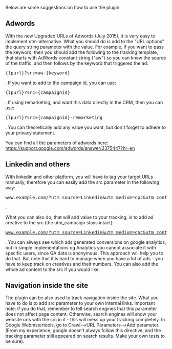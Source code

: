 Below are some suggestions on how to use the plugin:

<h2>Adwords</h2>
With the new Upgraded URLs of Adwords (July 2015), it is very easy to implement utm-alternative. What you should do is add to the "URL options" the query string parameter with the value. 
For example, if you want to pass the keyword, then you should add the following to the tracking template, that starts with AdWords constant string ("aw") so you can know the source of the traffic, and then follows by the keyword that triggered the ad: 
<pre>{lpurl}?src=aw-{keyword}</pre>. If you want to add to the campaign id, you can use: <pre>{lpurl}?src={campaignid}</pre>. If using remarketing, and want this data directly in the CRM, then you can use: <pre>{lpurl}?src={campaignid}-remarketing</pre>. You can theoretically add any value you want, but don't forget to adhere to your privacy statement.

You can find all the parameters of adwords here: https://support.google.com/adwords/answer/2375447?hl=en

<h2>Linkedin and others</h2>
With linkedin and other platform, you will have to tag your target URLs manually, therefore you can easily add the src parameter in the following way:<pre>www.example.com/?utm_source=Linkedin&utm_medium=cpc&utm_content=XXX&utm_campaign=YOURCAMPAIGN&src=YOURCAMPAIGN</pre>. 

What you can also do, that will add value to your tracking, is to add ad creative to the src (the utm_campaign stays intact):<pre>www.example.com/?utm_source=Linkedin&utm_medium=cpc&utm_content=XXX&utm_campaign=YOURCAMPAIGN&src=YOURCAMPAIGN<b>-01</b></pre>. 
You can always see which ads generated conversions on google analytics, but in simple implementations og Analytics you cannot associate it with specific users, since GA data is anonymous. This approach will help you to do that. But note that it is hard to manage when you have a lot of ads - you have to keep track on creatives and their numbers. You can also add the whole ad content to the src if you would like. 

<h2>Navigation inside the site</h2>
The plugin can be also used to track navigation inside the site. What you have to do is to add src parameter to your own internal links. Important note: if you do that, remember to tell search engines that this parameter does not affect page content. Otherwise, search engines will show your website urls with the src in it - this will mess up your tracking completely. In Google Webmstertools, go to Crawl-->URL Parameters-->Add parameter. (From my experience, google doesn't always follow this directive, and the tracking parameter still appeared on search results. Make your own tests to be sure). 
